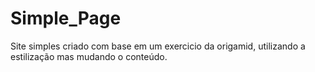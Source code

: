 # Simple_Page

Site simples criado com base em um exercicio da origamid, utilizando a estilização mas mudando o conteúdo.
